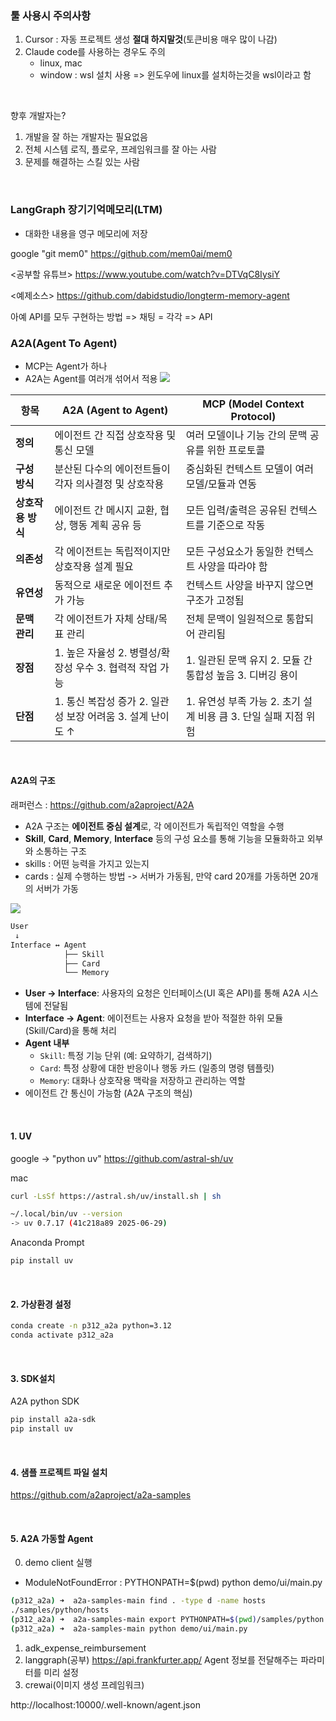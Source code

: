 ### 툴 사용시 주의사항
1. Cursor : 자동 프로젝트 생성 **절대 하지말것**(토큰비용 매우 많이 나감)
2. Claude code를 사용하는 경우도 주의
	* linux, mac
	* window : wsl 설치 사용 => 윈도우에 linux를 설치하는것을 wsl이라고 함


<br>

향후 개발자는?
1. 개발을 잘 하는 개발자는 필요없음
2. 전체 시스템 로직, 플로우, 프레임워크를 잘 아는 사람
3. 문제를 해결하는 스킬 있는 사람

<br>

### LangGraph 장기기억메모리(LTM)
* 대화한 내용을 영구 메모리에 저장

google "git mem0"
https://github.com/mem0ai/mem0

<공부할 유튜브>
https://www.youtube.com/watch?v=DTVqC8IysiY

<예제소스>
https://github.com/dabidstudio/longterm-memory-agent

아예 API를 모두 구현하는 방법
=> 채팅 = 각각 
=> API

### A2A(Agent To Agent)
* MCP는 Agent가 하나
* A2A는 Agent를 여러개 섞어서 적용
![](https://i.imgur.com/0FnGMa9.png)

| 항목          | A2A (Agent to Agent)                    | MCP (Model Context Protocol)              |
| ----------- | --------------------------------------- | ----------------------------------------- |
| **정의**      | 에이전트 간 직접 상호작용 및 통신 모델                  | 여러 모델이나 기능 간의 문맥 공유를 위한 프로토콜              |
| **구성 방식**   | 분산된 다수의 에이전트들이 각자 의사결정 및 상호작용           | 중심화된 컨텍스트 모델이 여러 모델/모듈과 연동                |
| **상호작용 방식** | 에이전트 간 메시지 교환, 협상, 행동 계획 공유 등           | 모든 입력/출력은 공유된 컨텍스트를 기준으로 작동               |
| **의존성**     | 각 에이전트는 독립적이지만 상호작용 설계 필요               | 모든 구성요소가 동일한 컨텍스트 사양을 따라야 함               |
| **유연성**     | 동적으로 새로운 에이전트 추가 가능                     | 컨텍스트 사양을 바꾸지 않으면 구조가 고정됨                  |
| **문맥 관리**   | 각 에이전트가 자체 상태/목표 관리                     | 전체 문맥이 일원적으로 통합되어 관리됨                     |
| **장점**      | 1. 높은 자율성 2. 병렬성/확장성 우수 3. 협력적 작업 가능    | 1. 일관된 문맥 유지 2. 모듈 간 통합성 높음 3. 디버깅 용이     |
| **단점**      | 1.  통신 복잡성 증가 2. 일관성 보장 어려움 3. 설계 난이도 ↑ | 1. 유연성 부족 가능 2. 초기 설계 비용 큼 3. 단일 실패 지점 위험 |

<br>

#### A2A의 구조
래퍼런스 : https://github.com/a2aproject/A2A
* A2A 구조는 **에이전트 중심 설계**로, 각 에이전트가 독립적인 역할을 수행
* **Skill**, **Card**, **Memory**, **Interface** 등의 구성 요소를 통해 기능을 모듈화하고 외부와 소통하는 구조
* skills : 어떤 능력을 가지고 있는지
* cards : 실제 수행하는 방법
	-> 서버가 가동됨, 만약 card 20개를 가동하면 20개의 서버가 가동

![](https://i.imgur.com/Y2W0XEb.png)
``` graphql
User
 ↓
Interface ↔ Agent
            ├── Skill
            ├── Card
            └── Memory

```

- **User → Interface**: 사용자의 요청은 인터페이스(UI 혹은 API)를 통해 A2A 시스템에 전달됨
- **Interface → Agent**: 에이전트는 사용자 요청을 받아 적절한 하위 모듈(Skill/Card)을 통해 처리
- **Agent 내부**
    - `Skill`: 특정 기능 단위 (예: 요약하기, 검색하기)
    - `Card`: 특정 상황에 대한 반응이나 행동 카드 (일종의 명령 템플릿)
    - `Memory`: 대화나 상호작용 맥락을 저장하고 관리하는 역할
- 에이전트 간 통신이 가능함 (A2A 구조의 핵심)

<br>


#### 1. UV
google -> "python uv"
https://github.com/astral-sh/uv

mac
``` bash
curl -LsSf https://astral.sh/uv/install.sh | sh

~/.local/bin/uv --version
-> uv 0.7.17 (41c218a89 2025-06-29)
```

Anaconda Prompt
```bash
pip install uv
```

<br>

#### 2. 가상환경 설정
``` bash
conda create -n p312_a2a python=3.12
conda activate p312_a2a
```


<br>

#### 3. SDK설치
A2A python SDK
``` bash
pip install a2a-sdk
pip install uv
```


<br>

#### 4. 샘플 프로젝트 파일 설치
https://github.com/a2aproject/a2a-samples

<br>

#### 5. A2A 가동할 Agent
0. demo client 실행
- ModuleNotFoundError : PYTHONPATH=$(pwd) python demo/ui/main.py
```bash
(p312_a2a) ➜  a2a-samples-main find . -type d -name hosts
./samples/python/hosts
(p312_a2a) ➜  a2a-samples-main export PYTHONPATH=$(pwd)/samples/python
(p312_a2a) ➜  a2a-samples-main python demo/ui/main.py
```
1. adk_expense_reimbursement 
2. langgraph(공부)
    https://api.frankfurter.app/  Agent 정보를 전달해주는 파라미터를 미리 설정
3. crewai(이미지 생성 프레임워크)



http://localhost:10000/.well-known/agent.json












